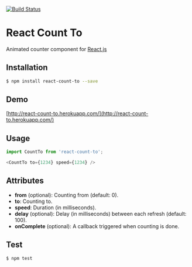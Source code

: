 [![Build Status](https://travis-ci.org/MicheleBertoli/react-count-to.svg?branch=master)](https://travis-ci.org/MicheleBertoli/react-count-to)

React Count To
==============

Animated counter  component for [React.js](http://facebook.github.io/react/)

Installation
------------

```sh
$ npm install react-count-to --save
```

Demo
----

[http://react-count-to.herokuapp.com/](http://react-count-to.herokuapp.com/)

Usage
-----

```javascript
import CountTo from 'react-count-to';

<CountTo to={1234} speed={1234} />
```

Attributes
----------

- **from** (optional): Counting from (default: 0).
- **to**: Counting to.
- **speed**: Duration (in milliseconds).
- **delay** (optional): Delay (in milliseconds) between each refresh (default: 100). 
- **onComplete** (optional): A callback triggered when counting is done.

Test
----

```sh
$ npm test
```

